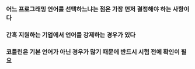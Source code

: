 ### 어느 프로그래밍 언어를 선택하느냐는 점은 가장 먼저 결정해야 하는 사항이다
### 간혹 지원하는 기업에서 언어를 강제하는 경우가 있다
### 코틀린은 기본 언어가 아닌 경우가 많기 때문에 반드시 시험 전에 확인이 필요